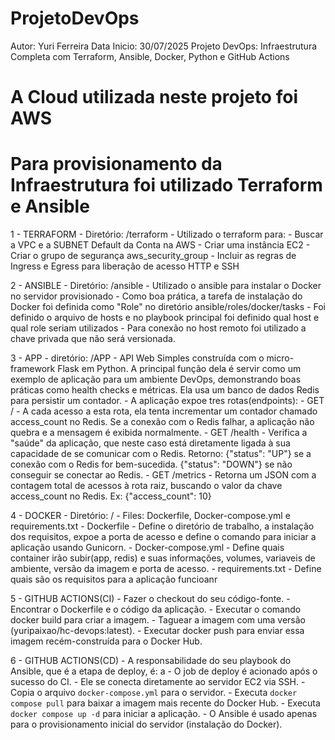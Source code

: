 # ProjetoDevOps
Autor: Yuri Ferreira
Data Inicio: 30/07/2025
Projeto DevOps: Infraestrutura Completa com Terraform, Ansible, Docker, Python e GitHub Actions

# A Cloud utilizada neste projeto foi AWS
# Para provisionamento da Infraestrutura foi utilizado Terraform e Ansible

1 - TERRAFORM
    - Diretório: /terraform
    - Utilizado o terraform para:
        - Buscar a VPC e a SUBNET Default da Conta na AWS
        - Criar  uma instância EC2
        - Criar  o grupo de segurança aws_security_group
        - Incluir as regras de Ingress e Egress para liberação de acesso HTTP e SSH

2 - ANSIBLE
    - Diretório: /ansible
    - Utilizado o ansible para instalar o Docker no servidor provisionado
    - Como boa prática, a tarefa de instalação do Docker foi definida como "Role" no diretório ansible/roles/docker/tasks
    - Foi definido o arquivo de hosts e no playbook principal foi definido qual host e qual role seriam utilizados
    - Para conexão no host remoto foi utilizado a chave privada que não será versionada.

3 - APP
    - diretório: /APP
    - API Web Simples construída com o micro-framework Flask em Python. A principal função dela é servir como um exemplo de aplicação para um ambiente DevOps,
      demonstrando boas práticas como health checks e métricas. Ela usa um banco de dados Redis para persistir um contador.
    - A aplicação expoe tres rotas(endpoints):
        - GET /
            - A cada acesso a esta rota, ela tenta incrementar um contador chamado access_count no Redis. Se a conexão com o Redis falhar, a aplicação não quebra e a mensagem é exibida normalmente.
        - GET /health
            - Verifica a "saúde" da aplicação, que neste caso está diretamente ligada à sua capacidade de se comunicar com o Redis.
                Retorno:
                {"status": "UP"} se a conexão com o Redis for bem-sucedida.
                {"status": "DOWN"} se não conseguir se conectar ao Redis.
        - GET /metrics
            - Retorna um JSON com a contagem total de acessos à rota raiz, buscando o valor da chave access_count no Redis. Ex: {"access_count": 10}

4 - DOCKER
    - Diretório: /
    - Files: Dockerfile, Docker-compose.yml e requirements.txt
        - Dockerfile
            - Define o diretório de trabalho, a instalação dos requisitos, expoe a porta de acesso e define o comando para iniciar a aplicação usando Gunicorn.
        - Docker-compose.yml
            - Define quais container irão subir(app, redis) e suas informações, volumes, variaveis de ambiente, versão da imagem e porta de acesso.
        - requirements.txt
            - Define quais são os requisitos para a aplicação funcioanr

5 - GITHUB ACTIONS(CI)
    - Fazer o checkout do seu código-fonte.
    - Encontrar o Dockerfile e o código da aplicação.
    - Executar o comando docker build para criar a imagem.
    - Taguear a imagem com uma versão (yuripaixao/hc-devops:latest).
    - Executar docker push para enviar essa imagem recém-construída para o Docker Hub.

6 - GITHUB ACTIONS(CD)
    - A responsabilidade do seu playbook do Ansible, que é a etapa de deploy, é:
a    - O job de deploy é acionado após o sucesso do CI.
    - Ele se conecta diretamente ao servidor EC2 via SSH.
    - Copia o arquivo `docker-compose.yml` para o servidor.
    - Executa `docker compose pull` para baixar a imagem mais recente do Docker Hub.
    - Executa `docker compose up -d` para iniciar a aplicação.
    - O Ansible é usado apenas para o provisionamento inicial do servidor (instalação do Docker).